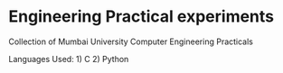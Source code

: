 # Engineering Practical experiments
Collection of Mumbai University Computer Engineering Practicals

Languages Used: 1) C
                2) Python
